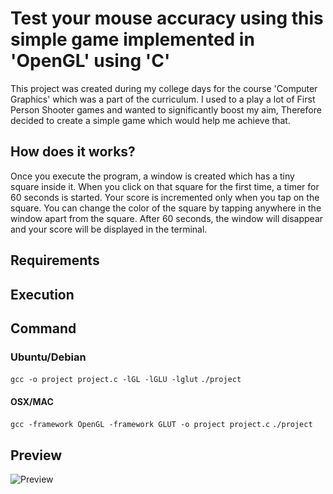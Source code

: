 # Test your mouse accuracy using this simple game implemented in 'OpenGL' using 'C'

This project was created during my college days for the course 'Computer Graphics' which was a part of the curriculum. I used to a play a lot of First Person Shooter games and wanted to significantly boost my aim, Therefore decided to create a simple game which would help me achieve that. 

## How does it works? 
Once you execute the program, a window is created which has a tiny square inside it. When you click on that square for the first time, a timer for 60 seconds is started. Your score is incremented only when you tap on the square. You can change the color of the square by tapping anywhere in the window apart from the square. After 60 seconds, the window will disappear and your score will be displayed in the terminal.

## Requirements


## Execution 

## Command

### Ubuntu/Debian
`gcc -o project project.c -lGL -lGLU -lglut`
`./project`

#### OSX/MAC
`gcc -framework OpenGL -framework GLUT -o project project.c`
`./project`

## Preview 
![Preview](https://i.imgur.com/dzMfJvZ.gif)